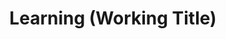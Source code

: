 ---
pid: ch692
title: Learning (Working Title)
location_transcription: All over, anywhere, parks
coordinates: "[-75.163087315521, 39.952469369377]"
zipcode: '19107'
gen_neighborhood: Center City
neighborhood: Washington Square West,Avenue of The Arts,Midtown Village,Chinatown
outside_phl: 
age: '23'
age_range: 20-29
instagram: 
image_file_name: ch_692.jpg
proposal_transcription: A small intimate since. The outside looks counter intuitive
  to inside. It's structured like an egg though. Inside is a set of two chairs and
  soft light to glow on the faces if those who sit in them. They must answer a question
  on the wall by telling each other a story about themselves/their life. The point
  is to learn about something through the life of a stranger.
topic: Unity
topic_summary: '0'
type: Interactive,Space,Speech
keywords_other: 
credit: Michael Iacobucci
image_labels: 
twitter: 
facebook: 
permalink: "/monuments/ch692/"
layout: item-page
---